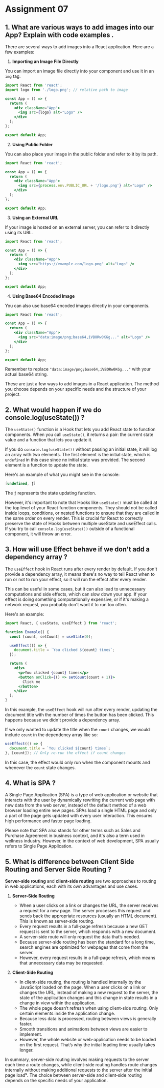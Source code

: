 # Assignment 07

## 1. What are various ways to add images into our App? Explain with code examples .

There are several ways to add images into a React application. Here are a few examples:

1. **Importing an Image File Directly**

You can import an image file directly into your component and use it in an `img` tag.

```jsx
import React from 'react';
import logo from './logo.png'; // relative path to image 

const App = () => {
  return (
    <div className="App">
      <img src={logo} alt="Logo" />
    </div>
  );
};

export default App;
```

2. **Using Public Folder**

You can also place your image in the public folder and refer to it by its path.

```jsx
import React from 'react';

const App = () => {
  return (
    <div className="App">
      <img src={process.env.PUBLIC_URL + '/logo.png'} alt="Logo" />
    </div>
  );
};

export default App;
```

3. **Using an External URL**

If your image is hosted on an external server, you can refer to it directly using its URL.

```jsx
import React from 'react';

const App = () => {
  return (
    <div className="App">
      <img src="https://example.com/logo.png" alt="Logo" />
    </div>
  );
};

export default App;
```

4. **Using Base64 Encoded Image**

You can also use base64 encoded images directly in your components.

```jsx
import React from 'react';

const App = () => {
  return (
    <div className="App">
      <img src="data:image/png;base64,iVBORw0KGg..." alt="Logo" />
    </div>
  );
};

export default App;
```

Remember to replace `"data:image/png;base64,iVBORw0KGg..."` with your actual base64 string.

These are just a few ways to add images in a React application. The method you choose depends on your specific needs and the structure of your project.

## 2. What would happen if we do console.log(useState()) ?

The `useState()` function is a Hook that lets you add React state to function components. When you call `useState()`, it returns a pair: the current state value and a function that lets you update it. 

If you do `console.log(useState())` without passing an initial state, it will log an array with two elements. The first element is the initial state, which is `undefined` in this case since no initial state was provided. The second element is a function to update the state.

Here's an example of what you might see in the console:

```javascript
[undefined, ƒ]
```

The `ƒ` represents the state updating function.

However, it's important to note that Hooks like `useState()` must be called at the top level of your React function components. They should not be called inside loops, conditions, or nested functions to ensure that they are called in the same order on every render. This is crucial for React to correctly preserve the state of Hooks between multiple useState and useEffect calls. If you try to call `console.log(useState())` outside of a functional component, it will throw an error.

## 3. How will use Effect behave if we don't add a dependency array ?

The `useEffect` hook in React runs after every render by default. If you don't provide a dependency array, it means there's no way to tell React when to run or not to run your effect, so it will run the effect after every render.

This can be useful in some cases, but it can also lead to unnecessary computations and side effects, which can slow down your app. If your effect is doing something computationally expensive, or if it's making a network request, you probably don't want it to run too often.

Here's an example:

```jsx
import React, { useState, useEffect } from 'react';

function Example() {
  const [count, setCount] = useState(0);

  useEffect(() => {
    document.title = `You clicked ${count} times`;
  });

  return (
    <div>
      <p>You clicked {count} times</p>
      <button onClick={() => setCount(count + 1)}>
        Click me
      </button>
    </div>
  );
}
```

In this example, the `useEffect` hook will run after every render, updating the document title with the number of times the button has been clicked. This happens because we didn't provide a dependency array.

If we only wanted to update the title when the `count` changes, we would include `count` in the dependency array like so:

```jsx
useEffect(() => {
  document.title = `You clicked ${count} times`;
}, [count]); // Only re-run the effect if count changes
```

In this case, the effect would only run when the component mounts and whenever the `count` state changes.

## 4. What is SPA ?

A Single Page Application (SPA) is a type of web application or website that interacts with the user by dynamically rewriting the current web page with new data from the web server, instead of the default method of a web browser loading entire new pages. SPAs load a single HTML page and only a part of the page gets updated with every user interaction. This ensures high performance and faster page loading. 

Please note that SPA also stands for other terms such as Sales and Purchase Agreement in business context, and it's also a term used in wellness industry. However, in the context of web development, SPA usually refers to Single Page Application.



## 5. What is difference between Client Side Routing and Server Side Routing ?

**Server-side routing** and **client-side routing** are two approaches to routing in web applications, each with its own advantages and use cases.

1. **Server-Side Routing**
   - When a user clicks on a link or changes the URL, the server receives a request for a new page. The server processes this request and sends back the appropriate resources (usually an HTML document). This is known as server-side routing.
   - Every request results in a full-page refresh because a new GET request is sent to the server, which responds with a new document.
   - A server-side route will only request the data that’s needed.
   - Because server-side routing has been the standard for a long time, search engines are optimized for webpages that come from the server.
   - However, every request results in a full-page refresh, which means that unnecessary data may be requested.

2. **Client-Side Routing**
   - In client-side routing, the routing is handled internally by the JavaScript loaded on the page. When a user clicks on a link or changes the URL, instead of making a new request to the server, the state of the application changes and this change in state results in a change in view within the application.
   - The whole page doesn’t refresh when using client-side routing. Only certain elements inside the application change.
   - Because less data is processed, routing between views is generally faster.
   - Smooth transitions and animations between views are easier to implement.
   - However, the whole website or web-application needs to be loaded on the first request. That’s why the initial loading time usually takes longer.

In summary, server-side routing involves making requests to the server each time a route changes, while client-side routing handles route changes internally without making additional requests to the server after the initial page load⁵. The choice between server-side and client-side routing depends on the specific needs of your application.

